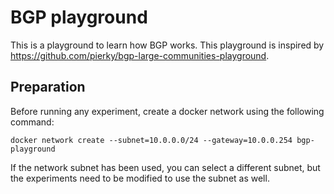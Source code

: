 # BGP playground

This is a playground to learn how BGP works. This playground is inspired by
https://github.com/pierky/bgp-large-communities-playground.

## Preparation

Before running any experiment, create a docker network using the following command:
```
docker network create --subnet=10.0.0.0/24 --gateway=10.0.0.254 bgp-playground
```

If the network subnet has been used, you can select a different subnet, but the
experiments need to be modified to use the subnet as well.

